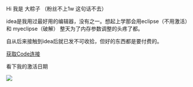 

Hi 我是 大粽子 （粉丝不上1w 这句话不去）

idea是我用过最好用的编辑器，没有之一。想起上学那会用eclipse（不用激活） 和 myeclipse（破解） 整天为了内存参数调整的头疼了都。

自从后来接触到idea后就已发不可收拾，但好的东西都是要付费的。

[获取Code连接](https://www.yuque.com/dazongzi/devtools/wsyeg4)

看下我的激活日期

![](https://gitee.com/stivepeim/img4mk/raw/master/20210221104801.png)